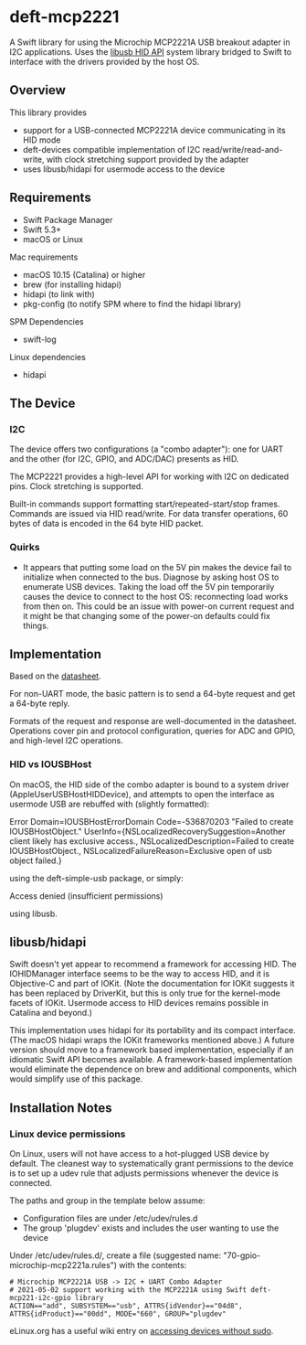 # deft-mcp2221

A Swift library for using the Microchip MCP2221A USB breakout adapter in I2C applications. Uses the
[libusb HID API](https://github.com/libusb/hidapi) system library bridged to Swift to interface with the drivers provided by the host OS.

## Overview

This library provides
- support for a USB-connected MCP2221A device communicating in its HID mode
- deft-devices compatible implementation of I2C read/write/read-and-write, with clock stretching support provided by the adapter
- uses libusb/hidapi for usermode access to the device


## Requirements

- Swift Package Manager
- Swift 5.3+
- macOS or Linux

Mac requirements
- macOS 10.15 (Catalina) or higher
- brew (for installing hidapi)
- hidapi (to link with)
- pkg-config (to notify SPM where to find the hidapi library)

SPM Dependencies
- swift-log

Linux dependencies
- hidapi


## The Device

### I2C

The device offers two configurations (a "combo adapter"): one for UART and the other
(for I2C, GPIO, and ADC/DAC) presents as HID.

The MCP2221 provides a high-level API for working with I2C on dedicated pins. Clock stretching is supported.

Built-in commands support formatting start/repeated-start/stop frames. Commands are issued via
HID read/write. For data transfer operations, 60 bytes of data is encoded in the 64 byte HID packet.

### Quirks

- It appears that putting some load on the 5V pin makes the device fail to initialize when connected
to the bus. Diagnose by asking host OS to enumerate USB devices. Taking the load off the 5V pin 
temporarily causes the device to connect to the host OS: reconnecting load works from then on.
This could be an issue with power-on current request and it might be that changing some of the
power-on defaults could fix things.


## Implementation

Based on the [datasheet](https://ww1.microchip.com/downloads/en/DeviceDoc/MCP2221A-Data-Sheet-DS20005565D.pdf).

For non-UART mode, the basic pattern is to send a 64-byte request and get a 64-byte reply.

Formats of the request and response are well-documented in the datasheet. Operations cover
pin and protocol configuration, queries for ADC and GPIO, and high-level I2C operations.

### HID vs IOUSBHost

On macOS, the HID side of the combo adapter is bound to a system driver (AppleUserUSBHostHIDDevice), and attempts to open
the interface as usermode USB are rebuffed with (slightly formatted):

  Error Domain=IOUSBHostErrorDomain Code=-536870203
  "Failed to create IOUSBHostObject."
  UserInfo={NSLocalizedRecoverySuggestion=Another client likely has exclusive access., 
    NSLocalizedDescription=Failed to create IOUSBHostObject., NSLocalizedFailureReason=Exclusive open of usb object failed.}

using the deft-simple-usb package, or simply:

  Access denied (insufficient permissions)

using libusb.

## libusb/hidapi

Swift doesn't yet appear to recommend a framework for accessing HID. The IOHIDManager interface seems to be the
way to access HID, and it is Objective-C and part of IOKit. (Note the documentation for IOKit suggests it has been replaced
by DriverKit, but this is only true for the kernel-mode facets of IOKit.
Usermode access to HID devices remains possible in Catalina and beyond.)

This implementation uses hidapi for its portability and its compact interface. (The macOS hidapi wraps the IOKit frameworks mentioned above.)
A future version should move to a framework based implementation, especially if an idiomatic Swift API becomes
available. A framework-based implementation would eliminate the dependence on brew and additional components, which would
simplify use of this package.


## Installation Notes

### Linux device permissions

On Linux, users will not have access to a hot-plugged USB device by default. 
The cleanest way to systematically grant permissions to the device is to set up a udev
rule that adjusts permissions whenever the device is connected.

The paths and group in the template below assume:
- Configuration files are under /etc/udev/rules.d
- The group 'plugdev' exists and includes the user wanting to use the device

Under /etc/udev/rules.d/, create a file (suggested name: "70-gpio-microchip-mcp2221a.rules") with the contents:

    # Microchip MCP2221A USB -> I2C + UART Combo Adapter
    # 2021-05-02 support working with the MCP2221A using Swift deft-mcp221-i2c-gpio library
    ACTION=="add", SUBSYSTEM=="usb", ATTRS{idVendor}=="04d8", ATTRS{idProduct}=="00dd", MODE="660", GROUP="plugdev"

eLinux.org has a useful wiki entry on [accessing devices without sudo](https://elinux.org/Accessing_Devices_without_Sudo).
